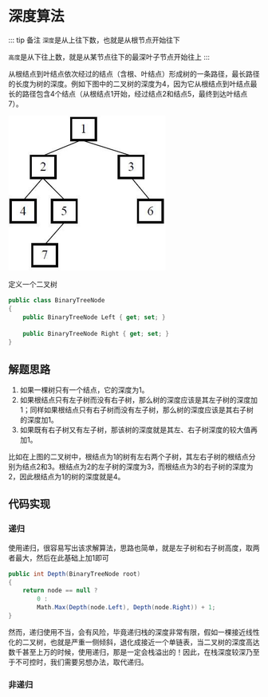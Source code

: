 # 深度算法

::: tip 备注
`深度`是从上往下数，也就是从根节点开始往下

`高度`是从下往上数，就是从某节点往下的最深叶子节点开始往上
:::

从根结点到叶结点依次经过的结点（含根、叶结点）形成树的一条路径，最长路径的长度为树的深度。例如下图中的二叉树的深度为4，因为它从根结点到叶结点最长的路径包含4个结点（从根结点1开始，经过结点2和结点5，最终到达叶结点7）。

![二叉树](/assets/img/binarytree.jpg "二叉树")

定义一个二叉树

```c#
public class BinaryTreeNode
{
    public BinaryTreeNode Left { get; set; }

    public BinaryTreeNode Right { get; set; }
}
```

## 解题思路

1. 如果一棵树只有一个结点，它的深度为1。
2. 如果根结点只有左子树而没有右子树，那么树的深度应该是其左子树的深度加1；同样如果根结点只有右子树而没有左子树，那么树的深度应该是其右子树的深度加1。
3. 如果既有右子树又有左子树，那该树的深度就是其左、右子树深度的较大值再加1。

比如在上图的二叉树中，根结点为1的树有左右两个子树，其左右子树的根结点分别为结点2和3。根结点为2的左子树的深度为3，而根结点为3的右子树的深度为2，因此根结点为1的树的深度就是4。

## 代码实现

### 递归

使用递归，很容易写出该求解算法，思路也简单，就是左子树和右子树高度，取两者最大，然后在此基础上加1即可

```c#
public int Depth(BinaryTreeNode root)
{
    return node == null ?
        0 :
        Math.Max(Depth(node.Left), Depth(node.Right)) + 1;
}
```

然而，递归使用不当，会有风险，毕竟递归栈的深度非常有限，假如一棵接近线性化的二叉树，也就是严重一侧倾斜，退化成接近一个单链表，当二叉树的深度高达数千甚至上万的时候，使用递归，那是一定会栈溢出的！因此，在栈深度较深乃至于不可控时，我们需要另想办法，取代递归。

### 非递归
